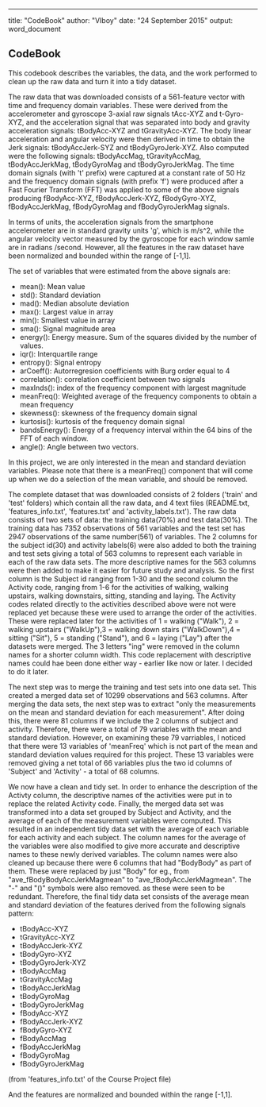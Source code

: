 ---
title: "CodeBook"
author: "VIboy"
date: "24 September 2015"
output: word_document

## CodeBook

This codebook describes the variables, the data, and the work performed to clean up the raw data and turn it into a tidy dataset.

The raw data that was downloaded consists of a 561-feature vector with time and frequency domain variables. These were derived from the accelerometer and gyroscope 3-axial raw signals tAcc-XYZ and t-Gyro-XYZ, and the acceleration signal that was separated into body and gravity acceleration signals: tBodyAcc-XYZ and tGravityAcc-XYZ. The body linear acceleration and angular velocity were then derived in time to obtain the Jerk signals: tBodyAccJerk-SYZ and tBodyGyroJerk-XYZ. Also computed were the following signals: tBodyAccMag, tGravityAccMag, tBodyAccJerkMag, tBodyGyroMag and tBodyGyroJerkMag. The time domain signals (with 't' prefix) were captured at a constant rate of 50 Hz and the frequency domain signals (with prefix 'f') were produced after a Fast Fourier Transform (FFT) was applied to some of the above signals producing fBodyAcc-XYZ, fBodyAccJerk-XYZ, fBodyGyro-XYZ, fBodyAccJerkMag, fBodyGyroMag and fBodyGyroJerkMag signals.

In terms of units, the acceleration signals from the smartphone accelerometer are in standard gravity units 'g', which is m/s^2, while the angular velocity vector measured by the gyroscope for each window samle are in radians /second. However, all the features in the raw dataset have been normalized and bounded within the range of [-1,1].

The set of variables that were estimated from the above signals are:

* mean(): Mean value
* std(): Standard deviation
* mad(): Median absolute deviation 
* max(): Largest value in array
* min(): Smallest value in array
* sma(): Signal magnitude area
* energy(): Energy measure. Sum of the squares divided by the number of values. 
* iqr(): Interquartile range 
* entropy(): Signal entropy
* arCoeff(): Autorregresion coefficients with Burg order equal to 4
* correlation(): correlation coefficient between two signals
* maxInds(): index of the frequency component with largest magnitude
* meanFreq(): Weighted average of the frequency components to obtain a mean frequency
* skewness(): skewness of the frequency domain signal 
* kurtosis(): kurtosis of the frequency domain signal 
* bandsEnergy(): Energy of a frequency interval within the 64 bins of the FFT of each window.
* angle(): Angle between two vectors.

In this project, we are only interested in the mean and standard deviation variables. Please note that there is a meanFreq() component that will come up when we do a selection of the mean variable, and should be removed.

The complete dataset that was downloaded consists of 2 folders ('train' and 'test' folders) which contain all the raw data, and 4 text files (README.txt, 'features_info.txt', 'features.txt' and 'activity_labels.txt'). The raw data consists of two sets of data: the training data(70%) and test data(30%). The training data has 7352 observations of 561 variables and the test set has 2947 observations of the same number(561) of variables. The 2 columns for the subject id(30) and activity labels(6) were also added to both the training and test sets giving a total of 563 columns to represent each variable in each of the raw data sets. The more descriptive names for the 563 columns were then added to make it easier for future study and analysis. So the first column is the Subject id ranging from 1-30 and the second column the Activity code, ranging from 1-6 for the activities of walking, walking upstairs, walking downstairs, sitting, standing and laying. The Activity codes related directly to the activities described above were not were replaced yet because these were used to arrange the order of the activities. These were replaced later for the activities of 1 = walking ("Walk"), 2 = walking upstairs ("WalkUp"),3 = walking down stairs ("WalkDown"),4 = sitting ("Sit"), 5 = standing ("Stand"), and 6 = laying ("Lay") after the datasets were merged. The 3 letters "ing" were removed in the column names for a shorter column width. This code replacement with descriptive names could hae been done either way - earlier like now or later. I decided to do it later.

The next step was to merge the training and test sets into one data set. This created a merged data set of 10299 observations and 563 columns. After merging the data sets, the next step was to extract "only the measurements on the mean and standard deviation for each measurement". After doing this, there were 81 columns if we include the 2 columns of subject and activity. Therefore, there were a total of 79 variables with the mean and standard deviation. However, on examining these 79 varriables, I noticed that there were 13 variables of 'meanFreq' which is not part of the mean and standard deviation values required for this project. These 13 variables were removed giving a net total of 66 variables plus the two id columns of 'Subject' and 'Activity' - a total of 68 columns.

We now have a clean and tidy set. In order to enhance the description of the Activty column, the descriptive names of the activities were put in to replace the related Activity code. Finally, the merged data set was transformed into a data set grouped by Subject and Activity, and the average of each of the measurement variables were computed. This resulted in an independent tidy data set with the average of each variable for each activity and each subject. The column names for the average of the variables were also modified to give more accurate and descriptive names to these newly derived variables. The column names were also cleaned up because there were 6 columns that had "BodyBody" as part of them. These were replaced by just "Body" for eg., from "ave_fBodyBodyAccJerkMagmean" to "ave_fBodyAccJerkMagmean". The "-" and "()" symbols were also removed. as these were seen to be redundant.
Therefore, the final tidy data set consists of the average mean and standard deviation of the features derived from the following signals pattern:

* tBodyAcc-XYZ
* tGravityAcc-XYZ
* tBodyAccJerk-XYZ
* tBodyGyro-XYZ
* tBodyGyroJerk-XYZ
* tBodyAccMag
* tGravityAccMag
* tBodyAccJerkMag
* tBodyGyroMag
* tBodyGyroJerkMag
* fBodyAcc-XYZ
* fBodyAccJerk-XYZ
* fBodyGyro-XYZ
* fBodyAccMag
* fBodyAccJerkMag
* fBodyGyroMag
* fBodyGyroJerkMag

(from 'features_info.txt' of the Course Project file)

And the features are normalized and bounded within the range [-1,1].
